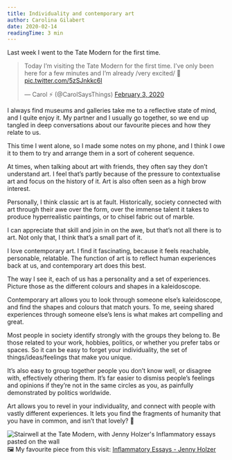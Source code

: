 ```yaml
---
title: Individuality and contemporary art
author: Carolina Gilabert
date: 2020-02-14
readingTime: 3 min
---
```

Last week I went to the Tate Modern for the first time. 

<blockquote class=“twitter-tweet”><p lang=“en” dir=“ltr”>Today I’m visiting the Tate Modern for the first time. I’ve only been here for a few minutes and I’m already /very excited/ 💛 <a href=“https://t.co/5zSJnkkc6l”>pic.twitter.com/5zSJnkkc6l</a></p>&mdash; Carol ⚡️ (@CarolSaysThings) <a href=“https://twitter.com/CarolSaysThings/status/1224317612945002496?ref_src=twsrc%5Etfw”>February 3, 2020</a></blockquote>

I always find museums and galleries take me to a reflective state of mind, and I quite enjoy it. My partner and I usually go together, so we end up tangled in deep conversations about our favourite pieces and how they relate to us.

This time I went alone, so I made some notes on my phone, and I think I owe it to them to try and arrange them in a sort of coherent sequence.

At times, when talking about art with friends, they often say they don’t understand art. I feel that’s partly because of the pressure to contextualise art and focus on the history of it. Art is also often seen as a high brow interest. 

Personally, I think classic art is at fault. Historically, society connected with art through their awe over the form, over the immense talent it takes to produce hyperrealistic paintings, or to chisel fabric out of marble.

I can appreciate that skill and join in on the awe, but that’s not all there is to art. Not only that, I think that’s a small part of it.

I love contemporary art. I find it fascinating, because it feels reachable, personable, relatable. The function of art is to reflect human experiences back at us, and contemporary art does this best.

The way I see it, each of us has a personality and a set of experiences. Picture those as the different colours and shapes in a kaleidoscope. 

Contemporary art allows you to look through someone else’s kaleidoscope, and find the shapes and colours that match yours. To me, seeing shared experiences through someone else’s lens is what makes art compelling and great.

Most people in society identify strongly with the groups they belong to. Be those related to your work, hobbies, politics, or whether you prefer tabs or spaces. So it can be easy to forget your individuality, the set of things/ideas/feelings that make you unique.

It’s also easy to group together people you don’t know well, or disagree with, effectively othering them. It’s far easier to dismiss people’s feelings and opinions if they’re not in the same circles as you, as painfully demonstrated by politics worldwide.

Art allows you to revel in your individuality, and connect with people with vastly different experiences. It lets you find the fragments of humanity that you have in common, and isn’t that lovely? 💛

![Stairwell at the Tate Modern, with Jenny Holzer's Inflammatory essays pasted on the wall](/images/individuality-contemporary-art/essays-jenny-holzer.jpeg)
🖼 My favourite piece from this visit: [Inflammatory Essays - Jenny Holzer](https://www.tate.org.uk/art/artworks/holzer-inflammatory-essays-65434)